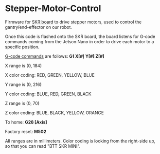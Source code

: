 # Stepper-Motor-Control
Firmware for [SKR board](https://www.biqu.equipment/products/bigtreetech-skr-mini-e3-v2-0-32-bit-control-board-integrated-tmc2209-uart-for-ender-3) to drive stepper motors, used to control the gantry/end-effector on our robot.

Once this code is flashed onto the SKR board, the board listens for G-code commands coming from the Jetson Nano in order to drive each motor to a specific position.

[G-code commands](https://marlinfw.org/meta/gcode/) are follows: **G1 X[#] Y[#] Z[#]**

X range is (0, 184)

X color coding: RED, GREEN, YELLOW, BLUE 

Y range is (0, 216)

Y color coding: BLUE, RED, GREEN, BLACK

Z range is (0, 70)

Z color coding: BLUE, BLACK, YELLOW, ORANGE

To home: **G28 [Axis]**

Factory reset: **M502**

All ranges are in millimeters. Color coding is looking from the right-side up, so that you can read "BTT SKR MINI".
